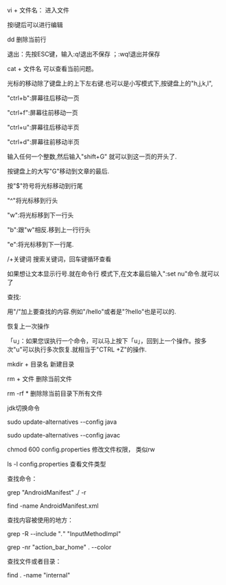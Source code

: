 vi + 文件名： 进入文件

按i键后可以进行编辑

dd 删除当前行

退出：先按ESC键，输入:q!退出不保存 ；:wq!退出并保存

cat + 文件名 可以查看当前问题。

光标的移动除了键盘上的上下左右键.也可以是小写模式下,按键盘上的"h,j,k,l",

"ctrl+b":屏幕往后移动一页

"ctrl+f":屏幕往前移动一页

"ctrl+u":屏幕往后移动半页

"ctrl+d":屏幕往前移动半页

输入任何一个整数,然后输入"shift+G" 就可以到这一页的开头了.

按键盘上的大写"G"移动到文章的最后.

按"$"符号将光标移动到行尾

"^"将光标移到行头

"w":将光标移到下一行头

"b":跟"w"相反.移到上一行行头

"e":将光标移到下一行尾.

/+关键词 搜索关键词，回车键循环查看

如果想让文本显示行号.就在命令行 模式下,在文本最后输入":set nu"命令.就可以了

查找:

用"/"加上要查找的内容.例如"/hello"或者是"?hello"也是可以的.

恢复上一次操作

「u」：如果您误执行一个命令，可以马上按下「u」，回到上一个操作。按多次"u"可以执行多次恢复.就相当于"CTRL +Z"的操作.



mkdir + 目录名 新建目录

rm + 文件 删除当前文件

rm -rf *  删除除当前目录下所有文件

jdk切换命令

sudo update-alternatives --config java

sudo update-alternatives --config javac

chmod 600 config.properties  修改文件权限， 类似rw

ls -l config.properties  查看文件类型

查找命令：

grep "AndroidManifest" ./ -r

find -name AndroidManifest.xml

查找内容被使用的地方：

grep -R --include "*.*" "InputMethodImpl"

grep -nr "action_bar_home" . --color

查找文件或者目录：

find . -name "internal"